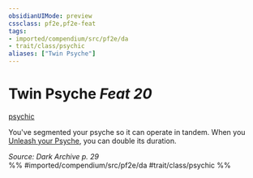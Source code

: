 ```yaml
---
obsidianUIMode: preview
cssclass: pf2e,pf2e-feat
tags:
- imported/compendium/src/pf2e/da
- trait/class/psychic
aliases: ["Twin Psyche"]
---
```

# Twin Psyche  *Feat 20*  
[psychic](rules/traits/psychic-da.md)  


You've segmented your psyche so it can operate in tandem. When you [Unleash your Psyche](unleash-psyche-da.md), you can double its duration.

*Source: Dark Archive p. 29*  
%% #imported/compendium/src/pf2e/da #trait/class/psychic %%